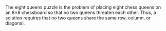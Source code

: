 The eight queens puzzle is the problem of placing eight chess queens on an 8×8
chessboard so that no two queens threaten each other. Thus, a solution requires
that no two queens share the same row, column, or diagonal. 
